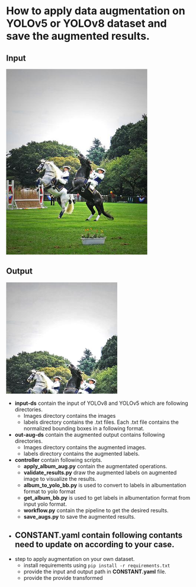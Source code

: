 # How to apply data augmentation on YOLOv5 or YOLOv8 dataset and save the augmented results.
## Input 
![input image](input-ds/images/image_1.jpg)
## Output
![input label](out-aug-ds/images/image_1_aug_out.png)
- **input-ds** contain the input of YOLOv8 and YOLOv5 which are following directories.
    - Images directory contains the images
    - labels directory contains the .txt files. Each .txt file contains the normalized bounding boxes in a following format.
- **out-aug-ds** contain the augmented output contains following directories.
    - Images directory contains the augmented images.
    - labels directory contains the augmented labels.
- **controller** contain following scripts.
    - **apply_album_aug.py** contain the augmentated operations.
    - **validate_results.py** draw the augmented labels on augmented image to visualize the results.
    - **album_to_yolo_bb.py** is used to convert to labels in albumentation format to yolo format
    - **get_album_bb.py** is used to get labels in albumentation format from input yolo format.
    - **workflow.py** contain the pipeline to get the desired results.
    - **save_augs.py** to save the augmented results.
- **CONSTANT.yaml** contain following contants need to update on according to your case.
    - 
- step to apply augmentation on your own dataset.
    - install requirements using ```pip install -r requirements.txt```
    - provide the input and output path in **CONSTANT.yaml** file.
    - provide the provide transformed